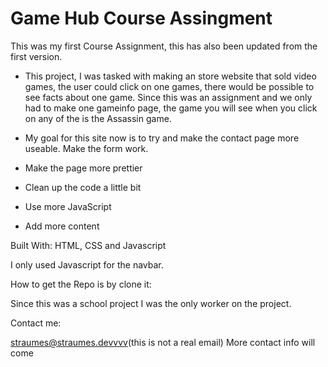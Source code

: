 # Game Hub Course Assingment

This was my first Course Assignment, this has also been updated from the first version.

  - This project, I was tasked with making an store website that sold video games, the user could click on one games, there would be possible to see facts about one game.
  Since this was an assignment and we only had to make one gameinfo page, the game you will see when you click on any of the is the Assassin game.
  
  - My goal for this site now is to try and make the contact page more useable. Make the form work.
  - Make the page more prettier
  - Clean up the code a little bit
  - Use more JavaScript
  - Add more content
  
 Built With:
 HTML, CSS and Javascript
 
 I only used Javascript for the navbar.
 
 How to get the Repo is by clone it:
 
 Since this was a school project I was the only worker on the project.
 
 Contact me:
 
 straumes@straumes.devvvv(this is not a real email) 
 More contact info will come
 
